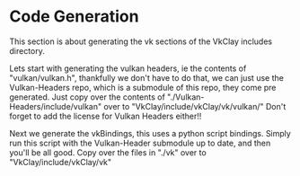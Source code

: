 # Code Generation 

This section is about generating the vk sections of the VkClay includes directory.

Lets start with generating the vulkan headers, ie the contents of "vulkan/vulkan.h", thankfully we don't have to do that, we can just use the Vulkan-Headers repo, which is a submodule of this repo, they come pre generated. Just copy over the contents of "./Vulkan-Headers/include/vulkan" over to "VkClay/include/vkClay/vk/vulkan/" 
Don't forget to add the license for Vulkan Headers either!!

Next we generate the vkBindings, this uses a python script bindings. Simply run this script with the Vulkan-Header submodule up to date, and then you'll be all good. Copy over the files in "./vk" over to "VkClay/include/vkClay/vk"